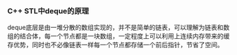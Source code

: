 ### C++ STL中deque的原理

deque底层是由一堆分散的数组实现的，并不是简单的链表，可以理解为链表和数组的结合体，每一个节点都是一块数组，一定程度上可以利用上连续内存带来的缓存优势，同时也不必像链表一样每一个节点都存储一个前后指针，节省了空间。
